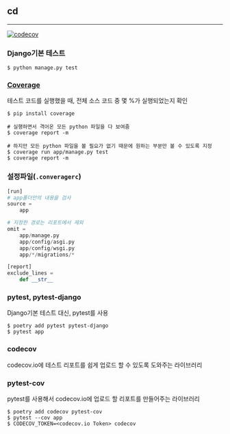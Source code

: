 ## cd

----

[![codecov](https://codecov.io/gh/parkhongbeen/restudy_ci/branch/master/graph/badge.svg)](https://codecov.io/gh/parkhongbeen/restudy_ci)

### Django기본 테스트

```
$ python manage.py test
```

### [Coverage](https://coverage.readthedocs.io/en/coverage-5.0.4/#)

테스트 코드를 실행했을 때, 전체 소스 코드 중 몇 %가 실행되었는지 확인

```
$ pip install coverage
```

```
# 실행하면서 격어온 모든 python 파일을 다 보여줌
$ coverage report -m

# 하지만 모든 python 파일을 볼 필요가 없기 때문에 원하는 부분만 볼 수 있도록 지정
$ coverage run app/manage.py test
$ coverage report -m
```

### 설정파일(`.converagerc`)

```python
[run]
# app폴더안의 내용을 검사
source =
    app

# 지정한 경로는 리포트에서 제외
omit =
    app/manage.py
    app/config/asgi.py
    app/config/wsgi.py
    app/*/migrations/*

[report]
exclude_lines =
    def __str__
```

### pytest, pytest-django

Django기본 테스트 대신, pytest를 사용

```
$ poetry add pytest pytest-django
$ pytest app
```

### codecov

codecov.io에 테스트 리포트를 쉽게 업로드 할 수 있도록 도와주는 라이브러리

### pytest-cov

pytest를 사용해서 codecov.io에 업로드 할 리포트를 만들어주는 라이브러리

```
$ poetry add codecov pytest-cov
$ pytest --cov app
$ CODECOV_TOKEN=<codecov.io Token> codecov
```